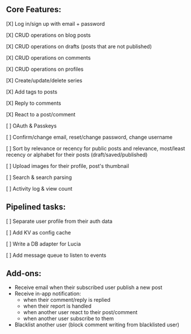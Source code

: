## Core Features:

[X] Log in/sign up with email + password

[X] CRUD operations on blog posts

[X] CRUD operations on drafts (posts that are not published)

[X] CRUD operations on comments

[X] CRUD operations on profiles

[X] Create/update/delete series

[X] Add tags to posts

[X] Reply to comments

[X] React to a post/comment

[ ] OAuth & Passkeys

[ ] Confirm/change email, reset/change password, change username

[ ] Sort by relevance or recency for public posts and relevance, most/least recency or alphabet for their posts (draft/saved/published)

[ ] Upload images for their profile, post's thumbnail

[ ] Search & search parsing

[ ] Activity log & view count

## Pipelined tasks:

[ ] Separate user profile from their auth data

[ ] Add KV as config cache

[ ] Write a DB adapter for Lucia

[ ] Add message queue to listen to events

## Add-ons:

-  Receive email when their subscribed user publish a new post
-  Receive in-app notification:
   -  when their comment/reply is replied
   -  when their report is handled
   -  when another user react to their post/comment
   -  when another user subscribe to them
-  Blacklist another user (block comment writing from blacklisted user)

